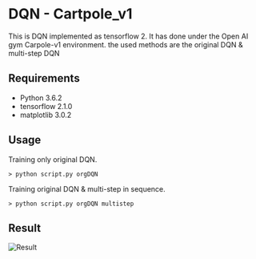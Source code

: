 # DQN - Cartpole_v1
This is DQN implemented as tensorflow 2. It has done under the Open AI gym Carpole-v1 environment.
the used methods are the original DQN & multi-step DQN

## Requirements

- Python 3.6.2
- tensorflow 2.1.0
- matplotlib 3.0.2

## Usage

Training only original DQN.
```
> python script.py orgDQN
```

Training original DQN & multi-step in sequence.
```
> python script.py orgDQN multistep
```

## Result
![Result](C:\Users\CHC\Desktp\result.jpg)
